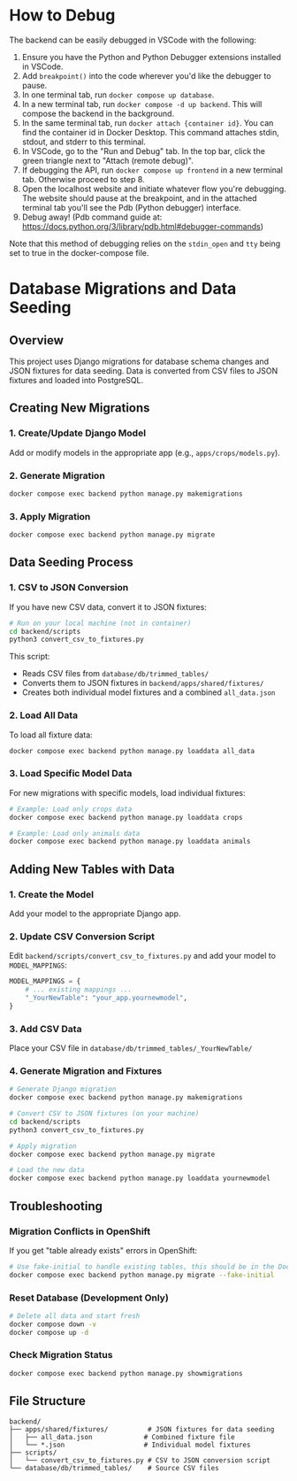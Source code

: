 # How to Debug

The backend can be easily debugged in VSCode with the following:

1. Ensure you have the Python and Python Debugger extensions installed in VSCode.
2. Add `breakpoint()` into the code wherever you'd like the debugger to pause.
3. In one terminal tab, run `docker compose up database`.
4. In a new terminal tab, run `docker compose -d up backend`. This will compose the backend in the background.
5. In the same terminal tab, run `docker attach {container id}`. You can find the container id in Docker Desktop. This command attaches stdin, stdout, and stderr to this terminal.
6. In VSCode, go to the "Run and Debug" tab. In the top bar, click the green triangle next to "Attach (remote debug)".
7. If debugging the API, run `docker compose up frontend` in a new terminal tab. Otherwise proceed to step 8.
8. Open the localhost website and initiate whatever flow you're debugging. The website should pause at the breakpoint, and in the attached terminal tab you'll see the Pdb (Python debugger) interface.
9. Debug away! (Pdb command guide at: https://docs.python.org/3/library/pdb.html#debugger-commands)

Note that this method of debugging relies on the `stdin_open` and `tty` being set to true in the docker-compose file.

# Database Migrations and Data Seeding

## Overview

This project uses Django migrations for database schema changes and JSON fixtures for data seeding. Data is converted from CSV files to JSON fixtures and loaded into PostgreSQL.

## Creating New Migrations

### 1. Create/Update Django Model
Add or modify models in the appropriate app (e.g., `apps/crops/models.py`).

### 2. Generate Migration
```bash
docker compose exec backend python manage.py makemigrations
```

### 3. Apply Migration
```bash
docker compose exec backend python manage.py migrate
```

## Data Seeding Process

### 1. CSV to JSON Conversion
If you have new CSV data, convert it to JSON fixtures:

```bash
# Run on your local machine (not in container)
cd backend/scripts
python3 convert_csv_to_fixtures.py
```

This script:
- Reads CSV files from `database/db/trimmed_tables/`
- Converts them to JSON fixtures in `backend/apps/shared/fixtures/`
- Creates both individual model fixtures and a combined `all_data.json`

### 2. Load All Data
To load all fixture data:
```bash
docker compose exec backend python manage.py loaddata all_data
```

### 3. Load Specific Model Data
For new migrations with specific models, load individual fixtures:
```bash
# Example: Load only crops data
docker compose exec backend python manage.py loaddata crops

# Example: Load only animals data
docker compose exec backend python manage.py loaddata animals
```

## Adding New Tables with Data

### 1. Create the Model
Add your model to the appropriate Django app.

### 2. Update CSV Conversion Script
Edit `backend/scripts/convert_csv_to_fixtures.py` and add your model to `MODEL_MAPPINGS`:

```python
MODEL_MAPPINGS = {
    # ... existing mappings ...
    "_YourNewTable": "your_app.yournewmodel",
}
```

### 3. Add CSV Data
Place your CSV file in `database/db/trimmed_tables/_YourNewTable/`

### 4. Generate Migration and Fixtures
```bash
# Generate Django migration
docker compose exec backend python manage.py makemigrations

# Convert CSV to JSON fixtures (on your machine)
cd backend/scripts
python3 convert_csv_to_fixtures.py

# Apply migration
docker compose exec backend python manage.py migrate

# Load the new data
docker compose exec backend python manage.py loaddata yournewmodel
```

## Troubleshooting

### Migration Conflicts in OpenShift
If you get "table already exists" errors in OpenShift:
```bash
# Use fake-initial to handle existing tables, this should be in the Dockerfile already, but can be run in oc if necessary
docker compose exec backend python manage.py migrate --fake-initial
```

### Reset Database (Development Only)
```bash
# Delete all data and start fresh
docker compose down -v
docker compose up -d
```

### Check Migration Status
```bash
docker compose exec backend python manage.py showmigrations
```

## File Structure
```
backend/
├── apps/shared/fixtures/          # JSON fixtures for data seeding
│   ├── all_data.json             # Combined fixture file
│   └── *.json                    # Individual model fixtures
├── scripts/
│   └── convert_csv_to_fixtures.py # CSV to JSON conversion script
└── database/db/trimmed_tables/    # Source CSV files
```
